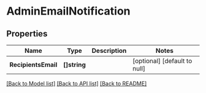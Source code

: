 # AdminEmailNotification

## Properties
Name | Type | Description | Notes
------------ | ------------- | ------------- | -------------
**RecipientsEmail** | **[]string** |  | [optional] [default to null]

[[Back to Model list]](../README.md#documentation-for-models) [[Back to API list]](../README.md#documentation-for-api-endpoints) [[Back to README]](../README.md)


